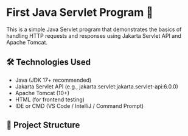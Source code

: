 # First Java Servlet Program 🚀

This is a simple Java Servlet program that demonstrates the basics of handling HTTP requests and responses using Jakarta Servlet API and Apache Tomcat.

## 🛠️ Technologies Used
- Java (JDK 17+ recommended)
- Jakarta Servlet API (e.g., jakarta.servlet:jakarta.servlet-api:6.0.0)
- Apache Tomcat (10+)
- HTML (for frontend testing)
- IDE or CMD (VS Code / IntelliJ / Command Prompt)

## 📁 Project Structure

